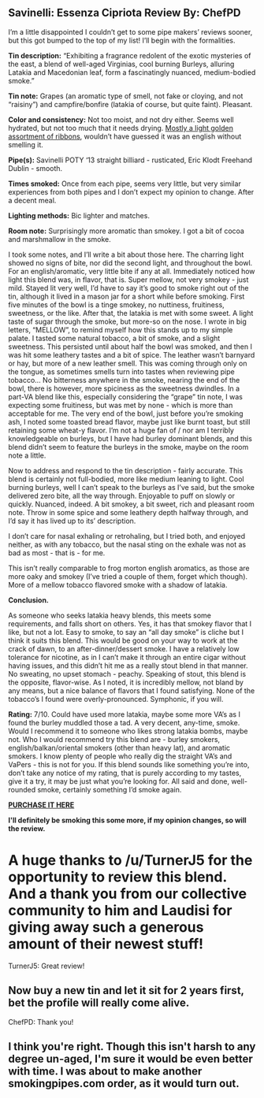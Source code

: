 Savinelli: Essenza Cipriota Review
By: ChefPD
---
I’m a little disappointed I couldn’t get to some pipe makers’ reviews sooner, but this got bumped to the top of my list! I’ll begin with the formalities.

**Tin description:** “Exhibiting a fragrance redolent of the exotic mysteries of the east, a blend of well-aged Virginias, cool burning Burleys, alluring Latakia and Macedonian leaf, form a fascinatingly nuanced, medium-bodied smoke.”


**Tin note:** Grapes (an aromatic type of smell, not fake or cloying, and not “raisiny”) and campfire/bonfire (latakia of course, but quite faint). Pleasant.


**Color and consistency:** Not too moist, and not dry either. Seems well hydrated, but not too much that it needs drying. [Mostly a light golden assortment of ribbons](http://i.imgur.com/9KXm3lk.jpg), wouldn’t have guessed it was an english without smelling it.


**Pipe(s):** Savinelli POTY ‘13 straight billiard - rusticated, Eric Klodt Freehand Dublin - smooth.


**Times smoked:** Once from each pipe, seems very little, but very similar experiences from both pipes and I don’t expect my opinion to change. After a decent meal.


**Lighting methods:** Bic lighter and matches.


**Room note:** Surprisingly more aromatic than smokey. I got a bit of cocoa and marshmallow in the smoke.


I took some notes, and I’ll write a bit about those here. The charring light showed no signs of bite, nor did the second light, and throughout the bowl. For an english/aromatic, very little bite if any at all. Immediately noticed how light this blend was, in flavor, that is. Super mellow, not very smokey - just mild. Stayed lit very well, I’d have to say it’s good to smoke right out of the tin, although it lived in a mason jar for a short while before smoking. First five minutes of the bowl is a tinge smokey, no nuttiness, fruitiness, sweetness, or the like. After that, the latakia is met with some sweet. A light taste of sugar through the smoke, but more-so on the nose. I wrote in big letters, “MELLOW”, to remind myself how this stands up to my simple palate. I tasted some natural tobacco, a bit of smoke, and a slight sweetness. This persisted until about half the bowl was smoked, and then I was hit some leathery tastes and a bit of spice. The leather wasn’t barnyard or hay, but more of a new leather smell. This was coming through only on the tongue, as sometimes smells turn into tastes when reviewing pipe tobacco… No bitterness anywhere in the smoke, nearing the end of the bowl, there is however, more spiciness as the sweetness dwindles. In a part-VA blend like this, especially considering the “grape” tin note, I was expecting some fruitiness, but was met by none - which is more than acceptable for me. The very end of the bowl, just before you’re smoking ash, I noted some toasted bread flavor, maybe just like burnt toast, but still retaining some wheat-y flavor. I’m not a huge fan of / nor am I terribly knowledgeable on burleys, but I have had burley dominant blends, and this blend didn’t seem to feature the burleys in the smoke, maybe on the room note a little. 


Now to address and respond to the tin description - fairly accurate. This blend is certainly not full-bodied, more like medium leaning to light. Cool burning burleys, well I can’t speak to the burleys as I’ve said, but the smoke delivered zero bite, all the way through. Enjoyable to puff on slowly or quickly. Nuanced, indeed. A bit smokey, a bit sweet, rich and pleasant room note. Throw in some spice and some leathery depth halfway through, and I’d say it has lived up to its’ description.


I don’t care for nasal exhaling or retrohaling, but I tried both, and enjoyed neither, as with any tobacco, but the nasal sting on the exhale was not as bad as most - that is - for me.


This isn’t really comparable to frog morton english aromatics, as those are more oaky and smokey (I’ve tried a couple of them, forget which though). More of a mellow tobacco flavored smoke with a shadow of latakia.


**Conclusion.**


As someone who seeks latakia heavy blends, this meets some requirements, and falls short on others. Yes, it has that smokey flavor that I like, but not a lot. Easy to smoke, to say an “all day smoke” is cliche but I think it suits this blend. This would be good on your way to work at the crack of dawn, to an after-dinner/dessert smoke. I have a relatively low tolerance for nicotine, as in I can’t make it through an entire cigar without having issues, and this didn’t hit me as a really stout blend in that manner. No sweating, no upset stomach - peachy. Speaking of stout, this blend is the opposite, flavor-wise. As I noted, it is incredibly mellow, not bland by any means, but a nice balance of flavors that I found satisfying. None of the tobacco’s I found were overly-pronounced. Symphonic, if you will.


**Rating:** 7/10. Could have used more latakia, maybe some more VA’s as I found the burley muddled those a tad. A very decent, any-time, smoke. Would I recommend it to someone who likes strong latakia bombs, maybe not. Who I would recommend try this blend are - burley smokers, english/balkan/oriental smokers (other than heavy lat), and aromatic smokers. I know plenty of people who really dig the straight VA’s and VaPers - this is not for you. If this blend sounds like something you’re into, don’t take any notice of my rating, that is purely according to my tastes, give it a try, it may be just what you’re looking for. All said and done, well-rounded smoke, certainly something I’d smoke again.


[**PURCHASE IT HERE**](http://www.smokingpipes.com/tobacco/by-maker/savinelli/moreinfo.cfm?product_id=155060)


**I'll definitely be smoking this some more, if my opinion changes, so will the review.**

A huge thanks to /u/TurnerJ5 for the opportunity to review this blend. And a thank you from our collective community to him and Laudisi for giving away such a generous amount of their newest stuff!
====================================
TurnerJ5: Great review! 

Now buy a new tin and let it sit for 2 years first, bet the profile will really come alive.
--
ChefPD: Thank you!

I think you're right. Though this isn't harsh to any degree un-aged, I'm sure it would be even better with time. I was about to make another smokingpipes.com order, as it would turn out.
--

